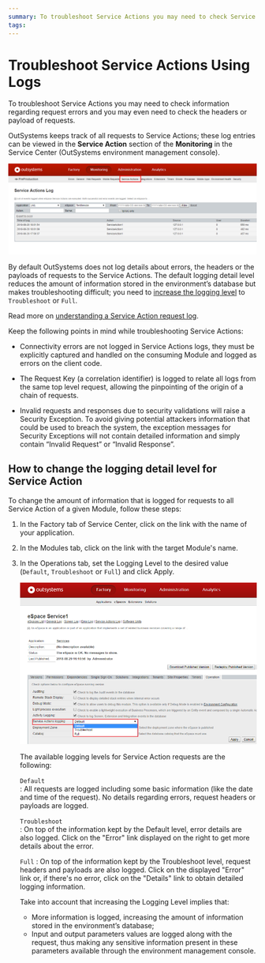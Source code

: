 ```yaml
---
summary: To troubleshoot Service Actions you may need to check Service Action requests logs. Learn where to find these logs, how to change the logging detail level and about a few key points regarding Service Action troubleshooting.
tags:
---
```


# Troubleshoot Service Actions Using Logs

To troubleshoot Service Actions you may need to check information regarding request errors and you may even need to check the headers or payload of requests.

OutSystems keeps track of all requests to Service Actions; these log entries can be viewed in the **Service Action** section of the **Monitoring** in the Service Center (OutSystems environment management console).

![](<images/integrations-log-screen.png>)

By default OutSystems does not log details about errors, the headers or the payloads of requests to the Service Actions. The default logging detail level reduces the amount of information stored in the environment’s database but makes troubleshooting difficult; you need to [increase the logging level](#how-to-change-the-logging-detail-level-for-service-action) to `Troubleshoot` or `Full`.

Read more on [understanding a Service Action request log](<../../managing-the-applications-lifecycle/monitor-and-troubleshoot/monitoring-an-environment.md#service-actions-logs>).

Keep the following points in mind while troubleshooting Service Actions:

* Connectivity errors are not logged in Service Actions logs, they must be explicitly captured and handled on the consuming Module and logged as errors on the client code.

* The Request Key (a correlation identifier) is logged to relate all logs from the same top level request, allowing the pinpointing of the origin of a chain of requests.

* Invalid requests and responses due to security validations will raise a Security Exception. To avoid giving potential attackers information that could be used to breach the system, the exception messages for Security Exceptions will not contain detailed information and simply contain “Invalid Request” or “Invalid Response”.

## How to change the logging detail level for Service Action

To change the amount of information that is logged for requests to all Service Action of a given Module, follow these steps:

1. In the Factory tab of Service Center, click on the link with the name of your application.
1. In the Modules tab, click on the link with the target Module's name.
1. In the Operations tab, set the Logging Level to the desired value (`Default`, `Troubleshoot` or `Full`) and click Apply. 

    ![](<images/log-level-set.png>)

    The available logging levels for Service Action requests are the following:

    `Default`  
    :   All requests are logged including some basic information (like the date and time of the request). No details regarding errors, request headers or payloads are logged.


    `Troubleshoot`  
    :   On top of the information kept by the Default level, error details are also logged. 
    Click on the "Error" link displayed on the right to get more details about the error.


    `Full`
    :   On top of the information kept by the Troubleshoot level, request headers and payloads are also logged.
    Click on the displayed "Error" link or, if there's no error, click on the "Details" link to obtain detailed logging information.

    Take into account that increasing the Logging Level implies that:

    * More information is logged, increasing the amount of information stored in the environment’s database;
    * Input and output parameters values are logged along with the request, thus making any sensitive information present in these parameters available through the environment management console.
